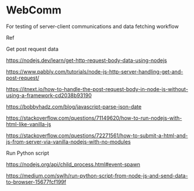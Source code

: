 # WebComm
For testing of server-client communications and data fetching workflow





Ref

Get post request data

https://nodejs.dev/learn/get-http-request-body-data-using-nodejs

https://www.pabbly.com/tutorials/node-js-http-server-handling-get-and-post-request/

https://itnext.io/how-to-handle-the-post-request-body-in-node-js-without-using-a-framework-cd2038b93190

https://bobbyhadz.com/blog/javascript-parse-json-date

https://stackoverflow.com/questions/71149620/how-to-run-nodejs-with-html-like-vanilla-js

https://stackoverflow.com/questions/72271561/how-to-submit-a-html-and-js-from-server-via-vanilla-nodejs-with-no-modules


Run Python script

https://nodejs.org/api/child_process.html#event-spawn

https://medium.com/swlh/run-python-script-from-node-js-and-send-data-to-browser-15677fcf199f

